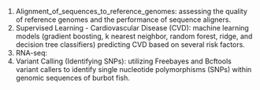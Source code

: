 1. Alignment_of_sequences_to_reference_genomes: assessing the quality of reference genomes and the performance of sequence aligners.  
2. Supervised Learning - Cardiovascular Disease (CVD): machine learning models (gradient boosting, k nearest neighbor, random forest, ridge, and decision tree classifiers) predicting CVD based on several risk factors.
3. RNA-seq: 
4. Variant Calling (Identifying SNPs): utilizing Freebayes and Bcftools variant callers to identify single nucleotide polymorphisms (SNPs) within genomic sequences of burbot fish. 
